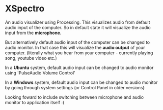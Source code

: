 # XSpectro
An audio visualizer using Processing. This visualizes audio from default audio input of the computer. So in default state it will visualize the audio input from the **microphone**. 

But alternatively default audio input of the computer can be changed to audio monitor. In that case this will visualize the **audio output** of your computer. (literally what you hear from your computer - currently playing song, youtube video etc.)

In a **Ubuntu** system, default audio input can be changed to audio monitor using 'PulseAudio Volume Control'

In a **Windows** system, default audio input can be changed to audio monitor by going through system settings (or Control Panel in older versions)

Looking foward to include switching between microphone and audio monitor to application itself :)
